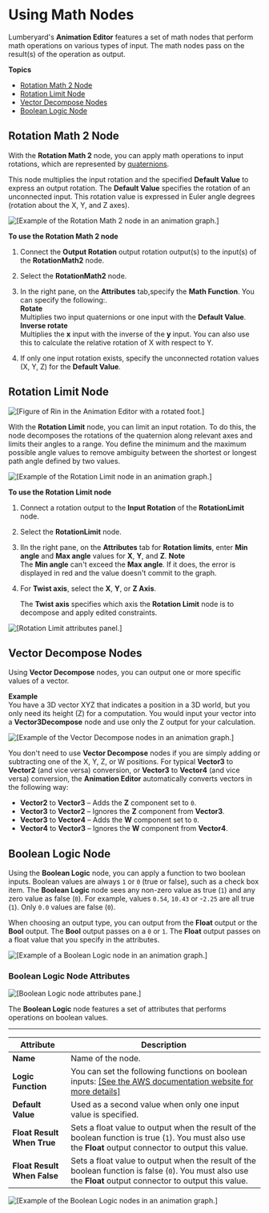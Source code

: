 # Using Math Nodes<a name="animation-editor-math-nodes"></a>

Lumberyard's **Animation Editor** features a set of math nodes that perform math operations on various types of input\. The math nodes pass on the result\(s\) of the operation as output\.

**Topics**
+ [Rotation Math 2 Node](#rotation-math)
+ [Rotation Limit Node](#rotation-limit)
+ [Vector Decompose Nodes](#vector-conversion)
+ [Boolean Logic Node](#boolean-logic-node)

## Rotation Math 2 Node<a name="rotation-math"></a>

With the **Rotation Math 2** node, you can apply math operations to input rotations, which are represented by [quaternions](ly-glos-chap.md#quarternion)\. 

This node multiplies the input rotation and the specified **Default Value** to express an output rotation\. The **Default Value** specifies the rotation of an unconnected input\. This rotation value is expressed in Euler angle degrees \(rotation about the X, Y, and Z axes\)\. 

![\[Example of the Rotation Math 2 node in an animation graph.\]](http://docs.aws.amazon.com/lumberyard/latest/userguide/images/actor-animation/rotation-math.png)

**To use the Rotation Math 2 node**

1. Connect the **Output Rotation** output rotation output\(s\) to the input\(s\) of the **RotationMath2** node\.

1. Select the **RotationMath2** node\.

1. In the right pane, on the **Attributes** tab,specify the **Math Function**\. You can specify the following:\.  
**Rotate**  
Multiplies two input quaternions or one input with the **Default Value**\.  
**Inverse rotate**  
Multiplies the **x** input with the inverse of the **y** input\. You can also use this to calculate the relative rotation of X with respect to Y\.

1. If only one input rotation exists, specify the unconnected rotation values \(X, Y, Z\) for the **Default Value**\.

## Rotation Limit Node<a name="rotation-limit"></a>

![\[Figure of Rin in the Animation Editor with a rotated foot.\]](http://docs.aws.amazon.com/lumberyard/latest/userguide/images/actor-animation/rotation-limit-figure.png)

With the **Rotation Limit** node, you can limit an input rotation\. To do this, the node decomposes the rotations of the quaternion along relevant axes and limits their angles to a range\. You define the minimum and the maximum possible angle values to remove ambiguity between the shortest or longest path angle defined by two values\.

![\[Example of the Rotation Limit node in an animation graph.\]](http://docs.aws.amazon.com/lumberyard/latest/userguide/images/actor-animation/rotation-limit-graph.png)

**To use the **Rotation Limit** node**

1. Connect a rotation output to the **Input Rotation** of the **RotationLimit** node\.

1. Select the **RotationLimit** node\.

1. IIn the right pane, on the **Attributes** tab for **Rotation limits**, enter **Min angle** and **Max angle** values for **X**, **Y**, and **Z**\.
**Note**  
The **Min angle** can't exceed the **Max angle**\. If it does, the error is displayed in red and the value doesn't commit to the graph\.

1. For **Twist axis**, select the **X**, **Y**, or **Z Axis**\.

   The **Twist axis** specifies which axis the **Rotation Limit** node is to decompose and apply edited constraints\.

![\[Rotation Limit attributes panel.\]](http://docs.aws.amazon.com/lumberyard/latest/userguide/images/actor-animation/rotation-limit-properties.png)

## Vector Decompose Nodes<a name="vector-conversion"></a>

Using **Vector Decompose** nodes, you can output one or more specific values of a vector\. 

**Example**  
You have a 3D vector XYZ that indicates a position in a 3D world, but you only need its height \(Z\) for a computation\. You would input your vector into a **Vector3Decompose** node and use only the Z output for your calculation\.  

![\[Example of the Vector Decompose nodes in an animation graph.\]](http://docs.aws.amazon.com/lumberyard/latest/userguide/images/actor-animation/vector-decompose.png)

You don't need to use **Vector Decompose** nodes if you are simply adding or subtracting one of the X, Y, Z, or W positions\. For typical **Vector3** to **Vector2** \(and vice versa\) conversion, or **Vector3** to **Vector4** \(and vice versa\) conversion, the **Animation Editor** automatically converts vectors in the following way:
+ **Vector2** to **Vector3** – Adds the **Z** component set to `0`\.
+ **Vector3** to **Vector2** – Ignores the **Z** component from **Vector3**\.
+ **Vector3** to **Vector4** – Adds the **W** component set to `0`\.
+ **Vector4** to **Vector3** – Ignores the **W** component from **Vector4**\.

## Boolean Logic Node<a name="boolean-logic-node"></a>

Using the **Boolean Logic** node, you can apply a function to two boolean inputs\. Boolean values are always `1` or `0` \(true or false\), such as a check box item\. The **Boolean Logic** node sees any non\-zero value as true \(`1`\) and any zero value as false \(`0`\)\. For example, values `0.54`, `10.43` or \-`2.25` are all true \(`1`\)\. Only `0.0` values are false \(`0`\)\.

When choosing an output type, you can output from the **Float** output or the **Bool** output\. The **Bool** output passes on a `0` or `1`\. The **Float** output passes on a float value that you specify in the attributes\.

![\[Example of a Boolean Logic node in an animation graph.\]](http://docs.aws.amazon.com/lumberyard/latest/userguide/images/actor-animation/boolean-logic-node.png)

### Boolean Logic Node Attributes<a name="boolean-logic-node-attributes"></a>

![\[Boolean Logic node attributes pane.\]](http://docs.aws.amazon.com/lumberyard/latest/userguide/images/actor-animation/boolean-logic-node-attributes.png)

The **Boolean Logic** node features a set of attributes that performs operations on boolean values\.


****  

| Attribute | Description | 
| --- | --- | 
|  **Name**  |  Name of the node\.  | 
|  **Logic Function**  |  You can set the following functions on boolean inputs: [\[See the AWS documentation website for more details\]](http://docs.aws.amazon.com/lumberyard/latest/userguide/animation-editor-math-nodes.html)  | 
|  **Default Value**  |  Used as a second value when only one input value is specified\.  | 
|  **Float Result When True**  |  Sets a float value to output when the result of the boolean function is true \(`1`\)\. You must also use the **Float** output connector to output this value\.  | 
|  **Float Result When False**  |  Sets a float value to output when the result of the boolean function is false \(`0`\)\. You must also use the **Float** output connector to output this value\.  | 

![\[Example of the Boolean Logic nodes in an animation graph.\]](http://docs.aws.amazon.com/lumberyard/latest/userguide/images/actor-animation/boolean-logic-node-attributes-1.png)